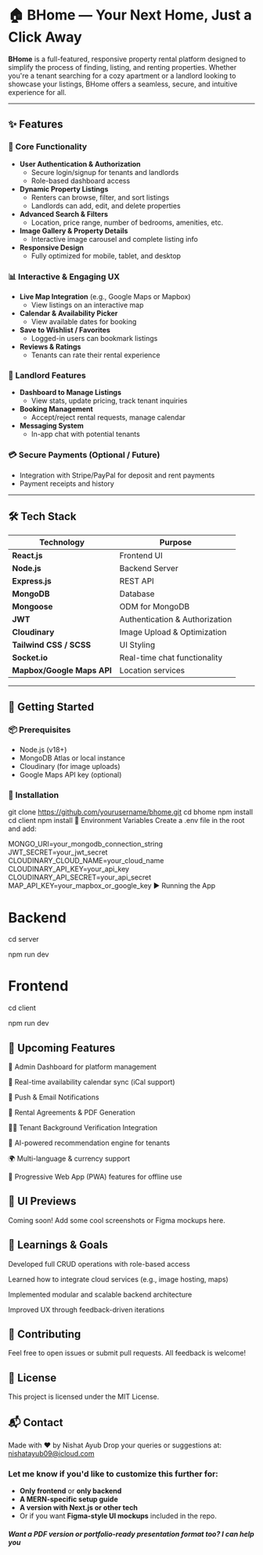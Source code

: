 # 🏠 BHome — Your Next Home, Just a Click Away

**BHome** is a full-featured, responsive property rental platform designed to simplify the process of finding, listing, and renting properties. Whether you're a tenant searching for a cozy apartment or a landlord looking to showcase your listings, BHome offers a seamless, secure, and intuitive experience for all.

---

## ✨ Features

### 🧭 Core Functionality
- **User Authentication & Authorization**
  - Secure login/signup for tenants and landlords
  - Role-based dashboard access
- **Dynamic Property Listings**
  - Renters can browse, filter, and sort listings
  - Landlords can add, edit, and delete properties
- **Advanced Search & Filters**
  - Location, price range, number of bedrooms, amenities, etc.
- **Image Gallery & Property Details**
  - Interactive image carousel and complete listing info
- **Responsive Design**
  - Fully optimized for mobile, tablet, and desktop

### 📊 Interactive & Engaging UX
- **Live Map Integration** (e.g., Google Maps or Mapbox)
  - View listings on an interactive map
- **Calendar & Availability Picker**
  - View available dates for booking
- **Save to Wishlist / Favorites**
  - Logged-in users can bookmark listings
- **Reviews & Ratings**
  - Tenants can rate their rental experience

### 💼 Landlord Features
- **Dashboard to Manage Listings**
  - View stats, update pricing, track tenant inquiries
- **Booking Management**
  - Accept/reject rental requests, manage calendar
- **Messaging System**
  - In-app chat with potential tenants

### 💳 Secure Payments (Optional / Future)
- Integration with Stripe/PayPal for deposit and rent payments
- Payment receipts and history

---

## 🛠️ Tech Stack

| Technology     | Purpose                         |
|----------------|---------------------------------|
| **React.js**   | Frontend UI                     |
| **Node.js**    | Backend Server                  |
| **Express.js** | REST API                        |
| **MongoDB**    | Database                        |
| **Mongoose**   | ODM for MongoDB                 |
| **JWT**        | Authentication & Authorization  |
| **Cloudinary** | Image Upload & Optimization     |
| **Tailwind CSS / SCSS** | UI Styling             |
| **Socket.io**  | Real-time chat functionality    |
| **Mapbox/Google Maps API** | Location services  |

---

## 🚀 Getting Started

### 📦 Prerequisites
- Node.js (v18+)
- MongoDB Atlas or local instance
- Cloudinary (for image uploads)
- Google Maps API key (optional)

### 📁 Installation

git clone https://github.com/yourusername/bhome.git
cd bhome
npm install
cd client
npm install
🔐 Environment Variables
Create a .env file in the root and add:

MONGO_URI=your_mongodb_connection_string
JWT_SECRET=your_jwt_secret
CLOUDINARY_CLOUD_NAME=your_cloud_name
CLOUDINARY_API_KEY=your_api_key
CLOUDINARY_API_SECRET=your_api_secret
MAP_API_KEY=your_mapbox_or_google_key
▶️ Running the App

# Backend

cd server

npm run dev

# Frontend

cd client

npm run dev


## 🧪 Upcoming Features

🏦 Admin Dashboard for platform management

📅 Real-time availability calendar sync (iCal support)

🔔 Push & Email Notifications

🧾 Rental Agreements & PDF Generation

🕵️‍♀️ Tenant Background Verification Integration

🧬 AI-powered recommendation engine for tenants

🌍 Multi-language & currency support

📱 Progressive Web App (PWA) features for offline use

## 📸 UI Previews
Coming soon! Add some cool screenshots or Figma mockups here.

## 🧠 Learnings & Goals
Developed full CRUD operations with role-based access

Learned how to integrate cloud services (e.g., image hosting, maps)

Implemented modular and scalable backend architecture

Improved UX through feedback-driven iterations

## 🤝 Contributing
Feel free to open issues or submit pull requests. All feedback is welcome!

## 📝 License
This project is licensed under the MIT License.

## 📬 Contact
Made with ❤️ by Nishat Ayub
Drop your queries or suggestions at: nishatayub09@icloud.com

### Let me know if you'd like to customize this further for:
- **Only frontend** or **only backend**
- **A MERN-specific setup guide**
- **A version with Next.js or other tech**
- Or if you want **Figma-style UI mockups** included in the repo.

##### Want a PDF version or portfolio-ready presentation format too? I can help you